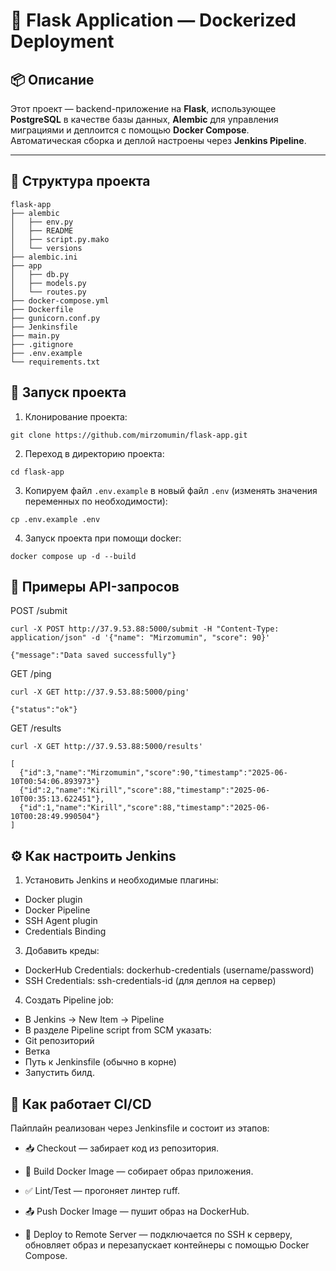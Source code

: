 # 📖 Flask Application — Dockerized Deployment

## 📦 Описание

Этот проект — backend-приложение на **Flask**, использующее **PostgreSQL** в качестве базы данных, **Alembic** для управления миграциями и деплоится с помощью **Docker Compose**.  
Автоматическая сборка и деплой настроены через **Jenkins Pipeline**.

---

## 📂 Структура проекта

```shell
flask-app
├── alembic
│   ├── env.py
│   ├── README
│   ├── script.py.mako
│   └── versions
├── alembic.ini
├── app
│   ├── db.py
│   ├── models.py
│   └── routes.py
├── docker-compose.yml
├── Dockerfile
├── gunicorn.conf.py
├── Jenkinsfile
├── main.py
├── .gitignore
├── .env.example
└── requirements.txt
```

## 🚀 Запуск проекта

1. Клонирование проекта:
```shell
git clone https://github.com/mirzomumin/flask-app.git
```

2. Переход в директорию проекта:
```shell
cd flask-app
```

3. Копируем файл `.env.example` в новый файл `.env` (изменять значения переменных по необходимости):
```shell
cp .env.example .env
```

4. Запуск проекта при помощи docker:
```shell
docker compose up -d --build
```

## 📡 Примеры API-запросов

POST /submit
```shell
curl -X POST http://37.9.53.88:5000/submit -H "Content-Type: application/json" -d '{"name": "Mirzomumin", "score": 90}'
```

```shell
{"message":"Data saved successfully"}
```

GET /ping
```shell
curl -X GET http://37.9.53.88:5000/ping'
```

```shell
{"status":"ok"}
```

GET /results
```shell
curl -X GET http://37.9.53.88:5000/results'
```

```shell
[
  {"id":3,"name":"Mirzomumin","score":90,"timestamp":"2025-06-10T00:54:06.893973"}
  {"id":2,"name":"Kirill","score":88,"timestamp":"2025-06-10T00:35:13.622451"},
  {"id":1,"name":"Kirill","score":88,"timestamp":"2025-06-10T00:28:49.990504"}
]
```

## ⚙️ Как настроить Jenkins
1. Установить Jenkins и необходимые плагины:
- Docker plugin
- Docker Pipeline
- SSH Agent plugin
- Credentials Binding

3. Добавить креды:
- DockerHub Credentials: dockerhub-credentials (username/password)
- SSH Credentials: ssh-credentials-id (для деплоя на сервер)

4. Создать Pipeline job:
- В Jenkins → New Item → Pipeline
- В разделе Pipeline script from SCM указать:
- Git репозиторий
- Ветка
- Путь к Jenkinsfile (обычно в корне)
- Запустить билд.

## 🔄 Как работает CI/CD
Пайплайн реализован через Jenkinsfile и состоит из этапов:

- 📥 Checkout — забирает код из репозитория.

- 🐳 Build Docker Image — собирает образ приложения.

- ✅ Lint/Test — прогоняет линтер ruff.

- 📤 Push Docker Image — пушит образ на DockerHub.

- 📡 Deploy to Remote Server — подключается по SSH к серверу, обновляет образ и перезапускает контейнеры с помощью Docker Compose.
